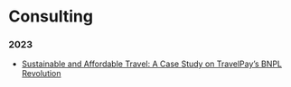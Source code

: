 # Consulting

### 2023
* [Sustainable and Affordable Travel: A Case Study on TravelPay’s BNPL Revolution](https://github.com/martina-torce/consulting/tree/main/Sustainable%20and%20Affordable%20Travel%2C%20A%20Case%20Study%20on%20TravelPay's%20BNPL%20Revolution)
